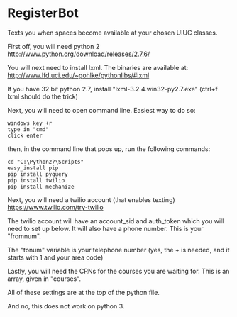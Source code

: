 RegisterBot
===========

Texts you when spaces become available at your chosen UIUC classes.


First off, you will need python 2
http://www.python.org/download/releases/2.7.6/


You will next need to install lxml. The binaries are available at:
http://www.lfd.uci.edu/~gohlke/pythonlibs/#lxml

If you have 32 bit python 2.7, install "lxml-3.2.4.win32-py2.7.exe" (ctrl+f lxml should do the trick)

Next, you will need to open command line. Easiest way to do so:
```
windows key +r
type in "cmd"
click enter
```

then, in the command line that pops up, run the following commands:

```
cd "C:\Python27\Scripts"
easy_install pip
pip install pyquery
pip install twilio
pip install mechanize
```
Next, you will need a twilio account (that enables texting)
https://www.twilio.com/try-twilio

The twilio account will have an account_sid and auth_token which you will need
to set up below. It will also have a phone number. This is your "fromnum".

The "tonum" variable is your telephone number (yes, the + is needed, and it
starts with 1 and your area code)

Lastly, you will need the CRNs for the courses you are waiting for. This is an array, given in "courses".

All of these settings are at the top of the python file.


And no, this does not work on python 3.
